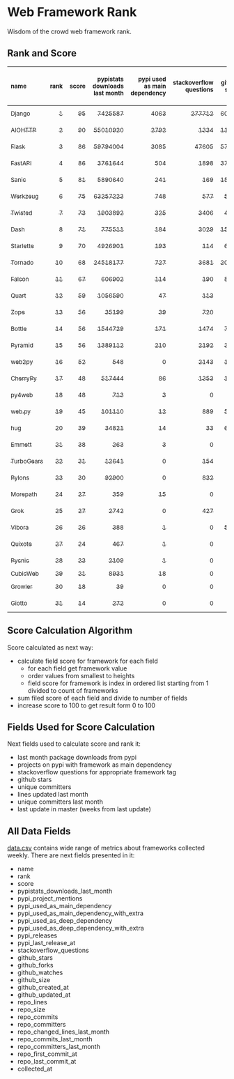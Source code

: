 # Web Framework Rank
Wisdom of the crowd web framework rank.

## Rank and Score
<sub>name</sub> | <sub>rank</sub> | <sub>score</sub> | <sub>pypistats downloads last month</sub> | <sub>pypi used as main dependency</sub> | <sub>stackoverflow questions</sub> | <sub>github stars</sub> | <sub>repo unique committers</sub> | <sub>repo changed lines last month</sub> | <sub>repo unique committers last month</sub> | <sub>repo last commit</sub>
:--- | ---: | ---: | ---: | ---: | ---: | ---: | ---: | ---: | ---: | ---:
[<sub>Django</sub>](https://github.com/django/django "first commit: 2005-07-13") | [<sub>1</sub>](# "  +0 last week") | [<sub>95</sub>](# "  +0 last week") | [<sub>7425587</sub>](# "  #5 in pypistats downloads last month +0.86% last week") | [<sub>4063</sub>](# "  #1 in pypi used as main dependency +0.72% last week") | [<sub>277712</sub>](# "  #1 in stackoverflow questions +0.14% last week") | [<sub>60452</sub>](# "  #1 in github stars +0.21% last week") | [<sub>2592</sub>](# "  #1 in repo unique committers +0.12% last week") | [<sub>4246</sub>](# "  #4 in repo changed lines last month -2.79% last week") | [<sub>38</sub>](# "  #1 in repo unique committers last month -7.32% last week") | [<sub>2021-10-29</sub>](# "▲ #2 in repo last commit 1 week ago")
[<sub>AIOHTTP</sub>](https://github.com/aio-libs/aiohttp "first commit: 2013-10-01") | [<sub>2</sub>](# "  +0 last week") | [<sub>90</sub>](# "  +1 last week") | [<sub>55010920</sub>](# "  #3 in pypistats downloads last month -3.33% last week") | [<sub>2792</sub>](# "  #3 in pypi used as main dependency +0.87% last week") | [<sub>1334</sub>](# "  #11 in stackoverflow questions +0.23% last week") | [<sub>11804</sub>](# "  #7 in github stars +0.16% last week") | [<sub>635</sub>](# "  #3 in repo unique committers +1.6% last week") | [<sub>5342</sub>](# "▲ #3 in repo changed lines last month +122.68% last week") | [<sub>31</sub>](# "  #3 in repo unique committers last month +63.16% last week") | [<sub>2021-10-30</sub>](# "  #1 in repo last commit 1 week ago")
[<sub>Flask</sub>](https://github.com/pallets/flask "first commit: 2010-04-06; uses: Werkzeug") | [<sub>3</sub>](# "  +0 last week") | [<sub>86</sub>](# "  -1 last week") | [<sub>59794004</sub>](# "  #2 in pypistats downloads last month +1.07% last week") | [<sub>3085</sub>](# "  #2 in pypi used as main dependency +0.52% last week") | [<sub>47605</sub>](# "  #2 in stackoverflow questions +0.11% last week") | [<sub>57003</sub>](# "  #2 in github stars +0.1% last week") | [<sub>760</sub>](# "  #2 in repo unique committers +0.0% last week") | [<sub>971</sub>](# "  #9 in repo changed lines last month +0.0% last week") | [<sub>6</sub>](# "  #6 in repo unique committers last month +0.0% last week") | [<sub>2021-10-05</sub>](# "▼ #14 in repo last commit 4 weeks ago")
[<sub>FastAPI</sub>](https://github.com/tiangolo/fastapi "first commit: 2018-12-05; uses: Starlette") | [<sub>4</sub>](# "  +0 last week") | [<sub>86</sub>](# "  +3 last week") | [<sub>3761644</sub>](# "  #8 in pypistats downloads last month +5.11% last week") | [<sub>504</sub>](# "  #6 in pypi used as main dependency +0.8% last week") | [<sub>1898</sub>](# "  #8 in stackoverflow questions +1.66% last week") | [<sub>37468</sub>](# "  #3 in github stars +0.69% last week") | [<sub>285</sub>](# "  #8 in repo unique committers +0.35% last week") | [<sub>5782</sub>](# "  #2 in repo changed lines last month -16.55% last week") | [<sub>38</sub>](# "▲ #1 in repo unique committers last month +2.7% last week") | [<sub>2021-10-26</sub>](# "▲ #2 in repo last commit 1 week ago")
[<sub>Sanic</sub>](https://github.com/sanic-org/sanic "first commit: 2016-05-26") | [<sub>5</sub>](# "  +0 last week") | [<sub>81</sub>](# "  +1 last week") | [<sub>5890640</sub>](# "  #6 in pypistats downloads last month +0.26% last week") | [<sub>241</sub>](# "  #8 in pypi used as main dependency +0.42% last week") | [<sub>169</sub>](# "  #18 in stackoverflow questions +0.0% last week") | [<sub>15544</sub>](# "  #5 in github stars +0.13% last week") | [<sub>335</sub>](# "  #7 in repo unique committers +0.6% last week") | [<sub>8524</sub>](# "  #1 in repo changed lines last month -13.07% last week") | [<sub>8</sub>](# "▲ #4 in repo unique committers last month +33.33% last week") | [<sub>2021-10-29</sub>](# "▲ #2 in repo last commit 1 week ago")
[<sub>Werkzeug</sub>](https://github.com/pallets/werkzeug "first commit: 2007-05-04; used by: Flask and Quart") | [<sub>6</sub>](# "▲ +1 last week") | [<sub>75</sub>](# "▲ -1 last week") | [<sub>63257223</sub>](# "  #1 in pypistats downloads last month +1.6% last week") | [<sub>748</sub>](# "  #4 in pypi used as main dependency +0.67% last week") | [<sub>577</sub>](# "  #15 in stackoverflow questions +0.17% last week") | [<sub>5875</sub>](# "  #12 in github stars +0.27% last week") | [<sub>448</sub>](# "  #4 in repo unique committers +0.0% last week") | [<sub>874</sub>](# "▼ #12 in repo changed lines last month +0.0% last week") | [<sub>6</sub>](# "  #6 in repo unique committers last month +0.0% last week") | [<sub>2021-10-06</sub>](# "▼ #14 in repo last commit 4 weeks ago")
[<sub>Twisted</sub>](https://github.com/twisted/twisted "first commit: 2001-07-09") | [<sub>7</sub>](# "▲ +1 last week") | [<sub>73</sub>](# "▲ -2 last week") | [<sub>1903892</sub>](# "  #9 in pypistats downloads last month +0.78% last week") | [<sub>325</sub>](# "  #7 in pypi used as main dependency +0.31% last week") | [<sub>3406</sub>](# "  #4 in stackoverflow questions +0.03% last week") | [<sub>4412</sub>](# "  #15 in github stars +0.14% last week") | [<sub>264</sub>](# "  #10 in repo unique committers +0.0% last week") | [<sub>1447</sub>](# "▲ #6 in repo changed lines last month +0.0% last week") | [<sub>4</sub>](# "  #12 in repo unique committers last month +0.0% last week") | [<sub>2021-10-16</sub>](# "▼ #11 in repo last commit 3 weeks ago")
[<sub>Dash</sub>](https://github.com/plotly/dash "first commit: 2015-04-10") | [<sub>8</sub>](# "▼ -2 last week") | [<sub>71</sub>](# "▼ -7 last week") | [<sub>775511</sub>](# "▼ #13 in pypistats downloads last month +2.18% last week") | [<sub>184</sub>](# "  #11 in pypi used as main dependency +0.55% last week") | [<sub>3029</sub>](# "  #5 in stackoverflow questions +0.66% last week") | [<sub>15326</sub>](# "  #6 in github stars +0.19% last week") | [<sub>123</sub>](# "  #16 in repo unique committers +0.0% last week") | [<sub>1123</sub>](# "▼ #8 in repo changed lines last month -75.59% last week") | [<sub>6</sub>](# "▼ #6 in repo unique committers last month -25.0% last week") | [<sub>2021-10-22</sub>](# "▼ #11 in repo last commit 2 weeks ago")
[<sub>Starlette</sub>](https://github.com/encode/starlette "first commit: 2018-06-25; used by: FastAPI") | [<sub>9</sub>](# "  +0 last week") | [<sub>70</sub>](# "  +1 last week") | [<sub>4926901</sub>](# "  #7 in pypistats downloads last month +4.02% last week") | [<sub>193</sub>](# "  #10 in pypi used as main dependency +2.12% last week") | [<sub>114</sub>](# "  #20 in stackoverflow questions +0.0% last week") | [<sub>6187</sub>](# "  #11 in github stars +0.45% last week") | [<sub>181</sub>](# "  #13 in repo unique committers +0.56% last week") | [<sub>911</sub>](# "▲ #10 in repo changed lines last month +5.81% last week") | [<sub>7</sub>](# "  #5 in repo unique committers last month +0.0% last week") | [<sub>2021-10-28</sub>](# "▲ #2 in repo last commit 1 week ago")
[<sub>Tornado</sub>](https://github.com/tornadoweb/tornado "first commit: 2009-09-09") | [<sub>10</sub>](# "  +0 last week") | [<sub>68</sub>](# "  +0 last week") | [<sub>24518177</sub>](# "  #4 in pypistats downloads last month -1.32% last week") | [<sub>727</sub>](# "  #5 in pypi used as main dependency +0.28% last week") | [<sub>3681</sub>](# "  #3 in stackoverflow questions +0.08% last week") | [<sub>20250</sub>](# "  #4 in github stars +0.03% last week") | [<sub>428</sub>](# "  #5 in repo unique committers +0.0% last week") | [<sub>0</sub>](# "  #16 in repo changed lines last month +100% last week") | [<sub>0</sub>](# "  #16 in repo unique committers last month +100% last week") | [<sub>2021-08-26</sub>](# "  #19 in repo last commit 10 weeks ago")
[<sub>Falcon</sub>](https://github.com/falconry/falcon "first commit: 2012-12-06; used by: hug") | [<sub>11</sub>](# "  +0 last week") | [<sub>67</sub>](# "  +0 last week") | [<sub>606902</sub>](# "▼ #14 in pypistats downloads last month +4.39% last week") | [<sub>114</sub>](# "  #13 in pypi used as main dependency +0.0% last week") | [<sub>190</sub>](# "  #17 in stackoverflow questions +0.0% last week") | [<sub>8611</sub>](# "  #8 in github stars +0.09% last week") | [<sub>184</sub>](# "  #12 in repo unique committers +0.0% last week") | [<sub>726</sub>](# "  #13 in repo changed lines last month +17.29% last week") | [<sub>6</sub>](# "  #6 in repo unique committers last month +0.0% last week") | [<sub>2021-10-26</sub>](# "▲ #2 in repo last commit 1 week ago")
[<sub>Quart</sub>](https://gitlab.com/pgjones/quart "first commit: 2017-05-14; uses: Werkzeug") | [<sub>12</sub>](# "  +0 last week") | [<sub>59</sub>](# "  +0 last week") | [<sub>1056590</sub>](# "▲ #12 in pypistats downloads last month +260.32% last week") | [<sub>47</sub>](# "  #15 in pypi used as main dependency +0.0% last week") | [<sub>113</sub>](# "  #21 in stackoverflow questions +1.8% last week") | [<sub>958</sub>](# "  #19 in github stars +0.42% last week") | [<sub>65</sub>](# "  #19 in repo unique committers +0.0% last week") | [<sub>1178</sub>](# "▲ #7 in repo changed lines last month +16.63% last week") | [<sub>5</sub>](# "▼ #11 in repo unique committers last month +0.0% last week") | [<sub>2021-10-28</sub>](# "▼ #2 in repo last commit 1 week ago")
[<sub>Zope</sub>](https://github.com/zopefoundation/Zope "first commit: 1996-06-17") | [<sub>13</sub>](# "▲ +2 last week") | [<sub>56</sub>](# "▲ +2 last week") | [<sub>35199</sub>](# "▲ #18 in pypistats downloads last month +24.33% last week") | [<sub>39</sub>](# "  #16 in pypi used as main dependency +0.0% last week") | [<sub>720</sub>](# "  #14 in stackoverflow questions +0.14% last week") | [<sub>272</sub>](# "  #24 in github stars +0.0% last week") | [<sub>171</sub>](# "  #14 in repo unique committers +0.0% last week") | [<sub>899</sub>](# "▼ #11 in repo changed lines last month +0.67% last week") | [<sub>2</sub>](# "▲ #13 in repo unique committers last month +100.0% last week") | [<sub>2021-10-29</sub>](# "▲ #2 in repo last commit 1 week ago")
[<sub>Bottle</sub>](https://github.com/bottlepy/bottle "first commit: 2009-06-30") | [<sub>14</sub>](# "▼ -1 last week") | [<sub>56</sub>](# "▼ +0 last week") | [<sub>1544729</sub>](# "  #10 in pypistats downloads last month +0.59% last week") | [<sub>171</sub>](# "  #12 in pypi used as main dependency +0.59% last week") | [<sub>1474</sub>](# "  #9 in stackoverflow questions +0.14% last week") | [<sub>7395</sub>](# "  #9 in github stars +0.04% last week") | [<sub>221</sub>](# "  #11 in repo unique committers +0.0% last week") | [<sub>0</sub>](# "  #16 in repo changed lines last month +100% last week") | [<sub>0</sub>](# "  #16 in repo unique committers last month +100% last week") | [<sub>2021-07-07</sub>](# "  #20 in repo last commit 17 weeks ago")
[<sub>Pyramid</sub>](https://github.com/Pylons/pyramid "first commit: 2008-07-04; used by: CubicWeb") | [<sub>15</sub>](# "▼ -1 last week") | [<sub>56</sub>](# "▼ +0 last week") | [<sub>1389112</sub>](# "  #11 in pypistats downloads last month +0.21% last week") | [<sub>210</sub>](# "  #9 in pypi used as main dependency +0.0% last week") | [<sub>2192</sub>](# "  #6 in stackoverflow questions +0.0% last week") | [<sub>3603</sub>](# "  #16 in github stars +0.06% last week") | [<sub>354</sub>](# "  #6 in repo unique committers +0.0% last week") | [<sub>0</sub>](# "  #16 in repo changed lines last month +100% last week") | [<sub>0</sub>](# "  #16 in repo unique committers last month +100% last week") | [<sub>2021-03-15</sub>](# "  #23 in repo last commit 33 weeks ago")
[<sub>web2py</sub>](https://github.com/web2py/web2py "first commit: 2011-11-23") | [<sub>16</sub>](# "  +0 last week") | [<sub>52</sub>](# "  -1 last week") | [<sub>548</sub>](# "  #25 in pypistats downloads last month +8.3% last week") | [<sub>0</sub>](# "  #26 in pypi used as main dependency +100% last week") | [<sub>2143</sub>](# "  #7 in stackoverflow questions +0.0% last week") | [<sub>1961</sub>](# "  #17 in github stars +0.0% last week") | [<sub>267</sub>](# "  #9 in repo unique committers +0.0% last week") | [<sub>476</sub>](# "  #14 in repo changed lines last month -2.06% last week") | [<sub>1</sub>](# "▼ #14 in repo unique committers last month -50.0% last week") | [<sub>2021-10-15</sub>](# "▼ #13 in repo last commit 3 weeks ago")
[<sub>CherryPy</sub>](https://github.com/cherrypy/cherrypy "first commit: 2004-11-20") | [<sub>17</sub>](# "  +0 last week") | [<sub>48</sub>](# "  -1 last week") | [<sub>517444</sub>](# "▼ #15 in pypistats downloads last month +0.13% last week") | [<sub>86</sub>](# "  #14 in pypi used as main dependency +0.0% last week") | [<sub>1353</sub>](# "  #10 in stackoverflow questions +0.0% last week") | [<sub>1459</sub>](# "  #18 in github stars +0.07% last week") | [<sub>142</sub>](# "  #15 in repo unique committers +0.0% last week") | [<sub>0</sub>](# "  #16 in repo changed lines last month +100% last week") | [<sub>0</sub>](# "  #16 in repo unique committers last month +100% last week") | [<sub>2021-09-07</sub>](# "  #17 in repo last commit 8 weeks ago")
[<sub>py4web</sub>](https://github.com/web2py/py4web "first commit: 2019-03-25") | [<sub>18</sub>](# "  +0 last week") | [<sub>48</sub>](# "  +2 last week") | [<sub>713</sub>](# "  #24 in pypistats downloads last month +5.16% last week") | [<sub>3</sub>](# "  #21 in pypi used as main dependency +0.0% last week") | [<sub>0</sub>](# "  #23 in stackoverflow questions +100% last week") | [<sub>160</sub>](# "  #26 in github stars +0.63% last week") | [<sub>57</sub>](# "  #20 in repo unique committers +0.0% last week") | [<sub>2616</sub>](# "▲ #5 in repo changed lines last month +14.69% last week") | [<sub>6</sub>](# "▲ #6 in repo unique committers last month +20.0% last week") | [<sub>2021-10-29</sub>](# "▲ #2 in repo last commit 1 week ago")
[<sub>web.py</sub>](https://github.com/webpy/webpy "first commit: 1970-01-01") | [<sub>19</sub>](# "  +0 last week") | [<sub>45</sub>](# "  +0 last week") | [<sub>101110</sub>](# "  #16 in pypistats downloads last month -7.34% last week") | [<sub>12</sub>](# "  #20 in pypi used as main dependency +0.0% last week") | [<sub>889</sub>](# "  #12 in stackoverflow questions +0.0% last week") | [<sub>5625</sub>](# "  #14 in github stars +0.02% last week") | [<sub>89</sub>](# "  #18 in repo unique committers +0.0% last week") | [<sub>0</sub>](# "  #16 in repo changed lines last month +100% last week") | [<sub>0</sub>](# "  #16 in repo unique committers last month +100% last week") | [<sub>2021-09-02</sub>](# "  #18 in repo last commit 9 weeks ago")
[<sub>hug</sub>](https://github.com/hugapi/hug "first commit: 2015-07-17; uses: Falcon") | [<sub>20</sub>](# "  +0 last week") | [<sub>39</sub>](# "  +0 last week") | [<sub>34821</sub>](# "▼ #19 in pypistats downloads last month +0.45% last week") | [<sub>14</sub>](# "  #19 in pypi used as main dependency +0.0% last week") | [<sub>33</sub>](# "  #22 in stackoverflow questions +0.0% last week") | [<sub>6562</sub>](# "  #10 in github stars +0.02% last week") | [<sub>123</sub>](# "  #16 in repo unique committers +0.0% last week") | [<sub>0</sub>](# "  #16 in repo changed lines last month +100% last week") | [<sub>0</sub>](# "  #16 in repo unique committers last month +100% last week") | [<sub>2020-08-10</sub>](# "  #26 in repo last commit 64 weeks ago")
[<sub>Emmett</sub>](https://github.com/emmett-framework/emmett "first commit: 2014-10-22") | [<sub>21</sub>](# "  +0 last week") | [<sub>38</sub>](# "  +3 last week") | [<sub>263</sub>](# "  #30 in pypistats downloads last month +70.78% last week") | [<sub>3</sub>](# "  #21 in pypi used as main dependency +0.0% last week") | [<sub>0</sub>](# "  #23 in stackoverflow questions +100% last week") | [<sub>720</sub>](# "  #21 in github stars +0.42% last week") | [<sub>21</sub>](# "  #26 in repo unique committers +0.0% last week") | [<sub>16</sub>](# "  #15 in repo changed lines last month +166.67% last week") | [<sub>1</sub>](# "  #14 in repo unique committers last month +0.0% last week") | [<sub>2021-10-29</sub>](# "▲ #2 in repo last commit 1 week ago")
[<sub>TurboGears</sub>](https://github.com/TurboGears/tg2 "first commit: 2007-06-27") | [<sub>22</sub>](# "  +0 last week") | [<sub>31</sub>](# "  +0 last week") | [<sub>12641</sub>](# "  #20 in pypistats downloads last month -10.05% last week") | [<sub>0</sub>](# "  #26 in pypi used as main dependency +100% last week") | [<sub>154</sub>](# "  #19 in stackoverflow questions +0.0% last week") | [<sub>770</sub>](# "  #20 in github stars +0.0% last week") | [<sub>35</sub>](# "  #23 in repo unique committers +0.0% last week") | [<sub>0</sub>](# "  #16 in repo changed lines last month +100% last week") | [<sub>0</sub>](# "  #16 in repo unique committers last month +100% last week") | [<sub>2021-05-26</sub>](# "  #21 in repo last commit 23 weeks ago")
[<sub>Pylons</sub>](https://github.com/Pylons/pylons "first commit: 2006-02-18") | [<sub>23</sub>](# "  +0 last week") | [<sub>30</sub>](# "  +0 last week") | [<sub>92900</sub>](# "  #17 in pypistats downloads last month +2.04% last week") | [<sub>0</sub>](# "  #26 in pypi used as main dependency +100% last week") | [<sub>832</sub>](# "  #13 in stackoverflow questions +0.0% last week") | [<sub>215</sub>](# "  #25 in github stars +0.47% last week") | [<sub>36</sub>](# "  #22 in repo unique committers +0.0% last week") | [<sub>0</sub>](# "  #16 in repo changed lines last month +100% last week") | [<sub>0</sub>](# "  #16 in repo unique committers last month +100% last week") | [<sub>2018-01-12</sub>](# "  #29 in repo last commit 199 weeks ago")
[<sub>Morepath</sub>](https://github.com/morepath/morepath "first commit: 2013-07-17") | [<sub>24</sub>](# "  +0 last week") | [<sub>27</sub>](# "  +0 last week") | [<sub>359</sub>](# "▼ #28 in pypistats downloads last month -7.95% last week") | [<sub>15</sub>](# "  #18 in pypi used as main dependency +0.0% last week") | [<sub>0</sub>](# "  #23 in stackoverflow questions +100% last week") | [<sub>390</sub>](# "  #23 in github stars +0.0% last week") | [<sub>27</sub>](# "  #24 in repo unique committers +0.0% last week") | [<sub>0</sub>](# "  #16 in repo changed lines last month +100% last week") | [<sub>0</sub>](# "  #16 in repo unique committers last month +100% last week") | [<sub>2021-04-18</sub>](# "  #22 in repo last commit 28 weeks ago")
[<sub>Grok</sub>](https://github.com/zopefoundation/grok "first commit: 2006-10-14") | [<sub>25</sub>](# "  +0 last week") | [<sub>27</sub>](# "  +1 last week") | [<sub>2742</sub>](# "▲ #22 in pypistats downloads last month +57.5% last week") | [<sub>0</sub>](# "  #26 in pypi used as main dependency +100% last week") | [<sub>427</sub>](# "  #16 in stackoverflow questions +0.0% last week") | [<sub>20</sub>](# "  #30 in github stars +0.0% last week") | [<sub>40</sub>](# "  #21 in repo unique committers +0.0% last week") | [<sub>0</sub>](# "  #16 in repo changed lines last month +100% last week") | [<sub>0</sub>](# "  #16 in repo unique committers last month +100% last week") | [<sub>2020-09-02</sub>](# "  #25 in repo last commit 61 weeks ago")
[<sub>Vibora</sub>](https://github.com/vibora-io/vibora "first commit: 2018-06-13") | [<sub>26</sub>](# "  +0 last week") | [<sub>26</sub>](# "  +0 last week") | [<sub>388</sub>](# "▲ #27 in pypistats downloads last month +6.59% last week") | [<sub>1</sub>](# "  #23 in pypi used as main dependency +0.0% last week") | [<sub>0</sub>](# "  #23 in stackoverflow questions +100% last week") | [<sub>5725</sub>](# "  #13 in github stars +0.07% last week") | [<sub>27</sub>](# "  #24 in repo unique committers +0.0% last week") | [<sub>0</sub>](# "  #16 in repo changed lines last month +100% last week") | [<sub>0</sub>](# "  #16 in repo unique committers last month +100% last week") | [<sub>2019-02-11</sub>](# "  #28 in repo last commit 142 weeks ago")
[<sub>Quixote</sub>](https://github.com/nascheme/quixote "first commit: 2006-03-16") | [<sub>27</sub>](# "  +0 last week") | [<sub>24</sub>](# "  +0 last week") | [<sub>467</sub>](# "  #26 in pypistats downloads last month +4.01% last week") | [<sub>1</sub>](# "  #23 in pypi used as main dependency +0.0% last week") | [<sub>0</sub>](# "  #23 in stackoverflow questions +100% last week") | [<sub>77</sub>](# "  #28 in github stars +1.32% last week") | [<sub>6</sub>](# "  #28 in repo unique committers +0.0% last week") | [<sub>0</sub>](# "  #16 in repo changed lines last month +100% last week") | [<sub>0</sub>](# "  #16 in repo unique committers last month +100% last week") | [<sub>2021-09-16</sub>](# "  #16 in repo last commit 7 weeks ago")
[<sub>Pycnic</sub>](https://github.com/nullism/pycnic "first commit: 2015-11-04") | [<sub>28</sub>](# "  +0 last week") | [<sub>23</sub>](# "  +0 last week") | [<sub>2109</sub>](# "▼ #23 in pypistats downloads last month -5.0% last week") | [<sub>1</sub>](# "  #23 in pypi used as main dependency +0.0% last week") | [<sub>0</sub>](# "  #23 in stackoverflow questions +100% last week") | [<sub>154</sub>](# "  #27 in github stars +0.0% last week") | [<sub>10</sub>](# "  #27 in repo unique committers +0.0% last week") | [<sub>0</sub>](# "  #16 in repo changed lines last month +100% last week") | [<sub>0</sub>](# "  #16 in repo unique committers last month +100% last week") | [<sub>2021-02-16</sub>](# "  #24 in repo last commit 37 weeks ago")
[<sub>CubicWeb</sub>](https://forge.extranet.logilab.fr/cubicweb/cubicweb "uses: Pyramid") | [<sub>29</sub>](# "  +0 last week") | [<sub>21</sub>](# "  +0 last week") | [<sub>8931</sub>](# "  #21 in pypistats downloads last month -0.91% last week") | [<sub>18</sub>](# "  #17 in pypi used as main dependency +0.0% last week") | [<sub>0</sub>](# "  #23 in stackoverflow questions +100% last week") | [<sub>0</sub>](# "  #31 in github stars +100% last week") | [<sub>0</sub>](# "  #31 in repo unique committers +100% last week") | [<sub>0</sub>](# "  #16 in repo changed lines last month +100% last week") | [<sub>0</sub>](# "  #16 in repo unique committers last month +100% last week") | [<sub></sub>](# "  #30 in repo last commit")
[<sub>Growler</sub>](https://github.com/pyGrowler/Growler "first commit: 2014-08-17") | [<sub>30</sub>](# "  +0 last week") | [<sub>18</sub>](# "  +0 last week") | [<sub>39</sub>](# "  #31 in pypistats downloads last month +77.27% last week") | [<sub>0</sub>](# "  #26 in pypi used as main dependency +100% last week") | [<sub>0</sub>](# "  #23 in stackoverflow questions +100% last week") | [<sub>685</sub>](# "  #22 in github stars +0.0% last week") | [<sub>6</sub>](# "  #28 in repo unique committers +0.0% last week") | [<sub>0</sub>](# "  #16 in repo changed lines last month +100% last week") | [<sub>0</sub>](# "  #16 in repo unique committers last month +100% last week") | [<sub>2020-03-08</sub>](# "  #27 in repo last commit 86 weeks ago")
[<sub>Giotto</sub>](https://github.com/priestc/giotto "first commit: 2012-02-26") | [<sub>31</sub>](# "  +0 last week") | [<sub>14</sub>](# "  +0 last week") | [<sub>272</sub>](# "  #29 in pypistats downloads last month +62.87% last week") | [<sub>0</sub>](# "  #26 in pypi used as main dependency +100% last week") | [<sub>0</sub>](# "  #23 in stackoverflow questions +100% last week") | [<sub>53</sub>](# "  #29 in github stars +0.0% last week") | [<sub>3</sub>](# "  #30 in repo unique committers +0.0% last week") | [<sub>0</sub>](# "  #16 in repo changed lines last month +100% last week") | [<sub>0</sub>](# "  #16 in repo unique committers last month +100% last week") | [<sub>2013-10-07</sub>](# "  #30 in repo last commit 421 weeks ago")

## Score Calculation Algorithm
Score calculated as next way:
- calculate field score for framework for each field
  - for each field get framework value
  - order values from smallest to heights
  - field score for framework is index in ordered list starting from 1 divided to count of frameworks
- sum filed score of each field and divide to number of fields
- increase score to 100 to get result form 0 to 100

## Fields Used for Score Calculation
Next fields used to calculate score and rank it:
- last month package downloads from pypi
- projects on pypi with framework as main dependency
- stackoverflow questions for appropriate framework tag
- github stars
- unique committers
- lines updated last month
- unique committers last month
- last update in master (weeks from last update)

## All Data Fields
[data.csv](data.csv) contains wide range of metrics about frameworks collected weekly.
There are next fields presented in it: 

- name
- rank
- score
- pypistats_downloads_last_month
- pypi_project_mentions
- pypi_used_as_main_dependency
- pypi_used_as_main_dependency_with_extra
- pypi_used_as_deep_dependency
- pypi_used_as_deep_dependency_with_extra
- pypi_releases
- pypi_last_release_at
- stackoverflow_questions
- github_stars
- github_forks
- github_watches
- github_size
- github_created_at
- github_updated_at
- repo_lines
- repo_size
- repo_commits
- repo_committers
- repo_changed_lines_last_month
- repo_commits_last_month
- repo_committers_last_month
- repo_first_commit_at
- repo_last_commit_at
- collected_at
